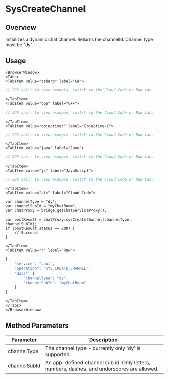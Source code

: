 # SysCreateChannel
## Overview
Initializes a dynamic chat channel. Returns the channelId. Channel type must be "dy".

<PartialServop service_name="chat" operation_name="SYS_CREATE_CHANNEL" />

## Usage

```mdx-code-block
<BrowserWindow>
<Tabs>
<TabItem value="csharp" label="C#">
```

```csharp
// S2S call: to view example, switch to the Cloud Code or Raw tab.
```

```mdx-code-block
</TabItem>
<TabItem value="cpp" label="C++">
```

```cpp
// S2S call: to view example, switch to the Cloud Code or Raw tab.
```

```mdx-code-block
</TabItem>
<TabItem value="objectivec" label="Objective-C">
```

```objectivec
// S2S call: to view example, switch to the Cloud Code or Raw tab.
```

```mdx-code-block
</TabItem>
<TabItem value="java" label="Java">
```

```java
// S2S call: to view example, switch to the Cloud Code or Raw tab.
```

```mdx-code-block
</TabItem>
<TabItem value="js" label="JavaScript">
```

```javascript
// S2S call: to view example, switch to the Cloud Code or Raw tab.
```

```mdx-code-block
</TabItem>
<TabItem value="cfs" label="Cloud Code">
```

```cfscript
var channelType = "dy";
var channelSubId = "myChatRoom";
var chatProxy = bridge.getChatServiceProxy();

var postResult = chatProxy.sysCreateChannel(channelType, channelSubId);
if (postResult.status == 200) {
    // Success!
}
```

```mdx-code-block
</TabItem>
<TabItem value="r" label="Raw">
```

```r
{
	"service": "chat",
	"operation": "SYS_CREATE_CHANNEL",
	"data": {
		"channelType": "dy",
		"channelSubId": "myChatRoom"
	}
}
```

```mdx-code-block
</TabItem>
</Tabs>
</BrowserWindow>
```

## Method Parameters
Parameter | Description
--------- | -----------
channelType | The channel type - currently only 'dy' is supported. 
channelSubId | An app-defined channel sub id. Only letters, numbers, dashes, and underscores are allowed. 


